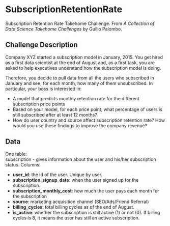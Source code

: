 # SubscriptionRetentionRate
Subscription Retention Rate Takehome Challenge. From *A Collection of Data Science Takehome Challenges* by Guilio Palombo.

## Challenge Description
Company XYZ started a subscription model in January, 2015. You get hired as a first data scientist at the end of August and, as a first task, you are asked to help executives understand how the subscription model is doing.

Therefore, you decide to pull data from all the users who subscribed in January and see, for each month, how many of them unsubscribed. In particular, your boss is interested in:

- A model that predicts monthly retention rate for the different subscription price points
- Based on your model, for each price point, what percentage of users is still subscribed after at least 12 months?
- How do user country and source affect subscription retention rate? How would you use these findings to improve the company revenue?

## Data
One table:  
subscription - gives information about the user and his/her subscription status. Columns:
- **user_id**: the id of the user. Unique by user.
- **subscription_signup_date**: when the user signed up for the subscription.
- **subscription_monthly_cost**: how much the user pays each month for the subscription
- **source**: marketing acquisition channel (SEO/Ads/Friend Referral)
- **billing_cycles**: total billing cycles as of the end of August.
- **is_active**: whether the subscription is still active (1) or not (0). If billing cycles is 8, it means the user has still an active subscription.
